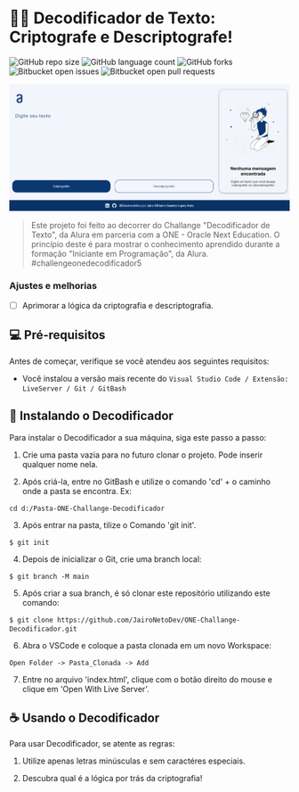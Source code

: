 # 🧑‍💻 Decodificador de Texto: Criptografe e Descriptografe!

![GitHub repo size](https://img.shields.io/github/repo-size/JairoNetoDev/ONE-Challange-Decodificador?style=for-the-badge)
![GitHub language count](https://img.shields.io/github/languages/count/JairoNetoDev/ONE-Challange-Decodificador?style=for-the-badge)
![GitHub forks](https://img.shields.io/github/forks/JairoNetoDev/ONE-Challange-Decodificador?style=for-the-badge)
![Bitbucket open issues](https://img.shields.io/bitbucket/issues/JairoNetoDev/ONE-Challange-Decodificador?style=for-the-badge)
![Bitbucket open pull requests](https://img.shields.io/bitbucket/pr-raw/JairoNetoDev/ONE-Challange-Decodificador?style=for-the-badge)

<img src="assets/imageMainForReadme.png" alt="Imagem da Tela Inicial do Jogo">

> Este projeto foi feito ao decorrer do Challange "Decodificador de Texto", da Alura em parceria com a ONE - Oracle Next Education. O princípio deste é para mostrar o conhecimento aprendido durante a formação "Iniciante em Programação", da Alura.
> #challengeonedecodificador5

### Ajustes e melhorias

- [ ] Aprimorar a lógica da criptografia e descriptografia. 


## 💻 Pré-requisitos

Antes de começar, verifique se você atendeu aos seguintes requisitos:

- Você instalou a versão mais recente do `Visual Studio Code / Extensão: LiveServer / Git / GitBash`

## 🚀 Instalando o Decodificador

Para instalar o Decodificador a sua máquina, siga este passo a passo:
1. Crie uma pasta vazia para no futuro clonar o projeto. Pode inserir qualquer nome nela.

2. Após criá-la, entre no GitBash e utilize o comando 'cd' + o caminho onde a pasta se encontra. Ex:
```
cd d:/Pasta-ONE-Challange-Decodificador
```
3. Após entrar na pasta, tilize o Comando 'git init'.
```
$ git init
```
4. Depois de inicializar o Git, crie uma branch local:
```
$ git branch -M main
```
5. Após criar a sua branch, é só clonar este repositório utilizando este comando:
```
$ git clone https://github.com/JairoNetoDev/ONE-Challange-Decodificador.git
```
6. Abra o VSCode e coloque a pasta clonada em um novo Workspace:
```
Open Folder -> Pasta_Clonada -> Add
```
7. Entre no arquivo 'index.html', clique com o botão direito do mouse e clique em 'Open With Live Server'.

## ☕ Usando o Decodificador

Para usar Decodificador, se atente as regras:

1. Utilize apenas letras minúsculas e sem caractéres especiais.

2. Descubra qual é a lógica por trás da criptografia!
